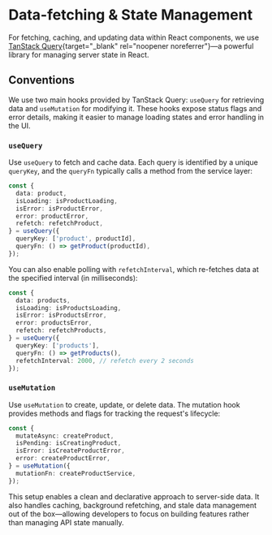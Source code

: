 # Data-fetching & State Management

For fetching, caching, and updating data within React components, we use [TanStack Query](https://tanstack.com/query/latest/docs/framework/react/overview){target="\_blank" rel="noopener noreferrer"}—a powerful library for managing server state in React.

## Conventions

We use two main hooks provided by TanStack Query: `useQuery` for retrieving data and `useMutation` for modifying it. These hooks expose status flags and error details, making it easier to manage loading states and error handling in the UI.

### `useQuery`

Use `useQuery` to fetch and cache data. Each query is identified by a unique `queryKey`, and the `queryFn` typically calls a method from the service layer:

```ts
const {
  data: product,
  isLoading: isProductLoading,
  isError: isProductError,
  error: productError,
  refetch: refetchProduct,
} = useQuery({
  queryKey: ['product', productId],
  queryFn: () => getProduct(productId),
});
```

You can also enable polling with `refetchInterval`, which re-fetches data at the specified interval (in milliseconds):

```ts
const {
  data: products,
  isLoading: isProductsLoading,
  isError: isProductsError,
  error: productsError,
  refetch: refetchProducts,
} = useQuery({
  queryKey: ['products'],
  queryFn: () => getProducts(),
  refetchInterval: 2000, // refetch every 2 seconds
});
```

### `useMutation`

Use `useMutation` to create, update, or delete data. The mutation hook provides methods and flags for tracking the request's lifecycle:

```ts
const {
  mutateAsync: createProduct,
  isPending: isCreatingProduct,
  isError: isCreateProductError,
  error: createProductError,
} = useMutation({
  mutationFn: createProductService,
});
```

This setup enables a clean and declarative approach to server-side data. It also handles caching, background refetching, and stale data management out of the box—allowing developers to focus on building features rather than managing API state manually.
